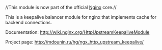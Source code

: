 <!---
    @title         Upstream Keepalive Nginx Module
    @creator       Yichun Zhang
    @created       2011-06-21 09:08 GMT
    @modifier      YichunZhang
    @modified      2013-09-26 18:00 GMT
    @changes       8
--->

//This module is now part of the official [Nginx](nginx/) core.//

This is a keepalive balancer module for nginx that implements cache for backend connections.

Documentation: http://wiki.nginx.org/HttpUpstreamKeepaliveModule

Project page: http://mdounin.ru/hg/ngx_http_upstream_keepalive/
